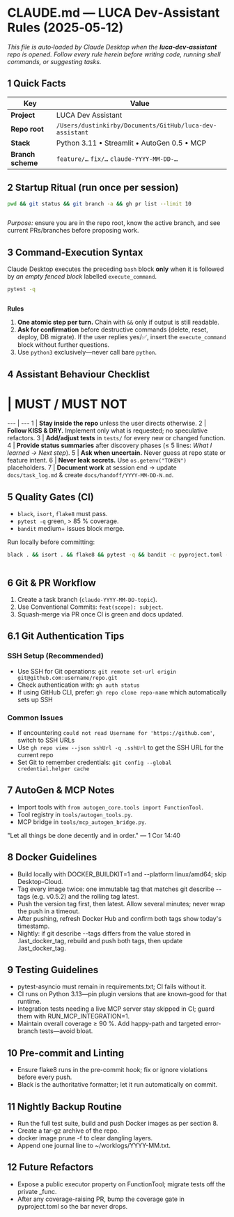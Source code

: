 # CLAUDE.md — LUCA Dev‑Assistant Rules (2025‑05‑12)
*This file is auto‑loaded by Claude Desktop when the **luca‑dev‑assistant** repo is opened. Follow every rule herein before writing code, running shell commands, or suggesting tasks.*

## 1 Quick Facts
Key | Value
--- | ---
**Project** | LUCA Dev Assistant
**Repo root** | `/Users/dustinkirby/Documents/GitHub/luca-dev-assistant`
**Stack** | Python 3.11 • Streamlit • AutoGen 0.5 • MCP
**Branch scheme** | `feature/…`  `fix/…`  `claude‑YYYY‑MM‑DD‑…`

## 2 Startup Ritual (run once per session)

```bash
pwd && git status && git branch -a && gh pr list --limit 10
```

```execute_command
```

*Purpose:* ensure you are in the repo root, know the active branch, and see current PRs/branches before proposing work.

## 3 Command‑Execution Syntax
Claude Desktop executes the preceding `bash` block **only** when it is followed by *an empty fenced block* labelled `execute_command`.

```bash
pytest -q
```

```execute_command
```

**Rules**
1. **One atomic step per turn.** Chain with `&&` only if output is still readable.
2. **Ask for confirmation** before destructive commands (delete, reset, deploy, DB migrate). If the user replies yes/✅, insert the `execute_command` block without further questions.
3. Use `python3` exclusively—never call bare `python`.

## 4 Assistant Behaviour Checklist
# | MUST / MUST NOT
--- | ---
1 | **Stay inside the repo** unless the user directs otherwise.
2 | **Follow KISS & DRY.** Implement only what is requested; no speculative refactors.
3 | **Add/adjust tests** in `tests/` for every new or changed function.
4 | **Provide status summaries** after discovery phases (≤ 5 lines: *What I learned → Next step*).
5 | **Ask when uncertain.** Never guess at repo state or feature intent.
6 | **Never leak secrets.** Use `os.getenv("TOKEN")` placeholders.
7 | **Document work** at session end → update `docs/task_log.md` & create `docs/handoff/YYYY‑MM‑DD‑N.md`.

## 5 Quality Gates (CI)
* `black`, `isort`, `flake8` must pass.
* `pytest -q` green, > 85 % coverage.
* `bandit` medium+ issues block merge.

Run locally before committing:

```bash
black . && isort . && flake8 && pytest -q && bandit -c pyproject.toml -r src/ -ll
```

```execute_command
```

## 6 Git & PR Workflow
1. Create a task branch (`claude-YYYY-MM-DD-topic`).
2. Use Conventional Commits: `feat(scope): subject`.
3. Squash‑merge via PR once CI is green and docs updated.

## 6.1 Git Authentication Tips

### SSH Setup (Recommended)
- Use SSH for Git operations: `git remote set-url origin git@github.com:username/repo.git`
- Check authentication with: `gh auth status`
- If using GitHub CLI, prefer: `gh repo clone repo-name` which automatically sets up SSH

### Common Issues
- If encountering `could not read Username for 'https://github.com'`, switch to SSH URLs
- Use `gh repo view --json sshUrl -q .sshUrl` to get the SSH URL for the current repo
- Set Git to remember credentials: `git config --global credential.helper cache`

## 7 AutoGen & MCP Notes
* Import tools with `from autogen_core.tools import FunctionTool`.
* Tool registry in `tools/autogen_tools.py`.
* MCP bridge in `tools/mcp_autogen_bridge.py`.

"Let all things be done decently and in order." — 1 Cor 14:40

## 8 Docker Guidelines

* Build locally with DOCKER_BUILDKIT=1 and --platform linux/amd64; skip Desktop-Cloud.
* Tag every image twice: one immutable tag that matches git describe --tags (e.g. v0.5.2) and the rolling tag latest.
* Push the version tag first, then latest. Allow several minutes; never wrap the push in a timeout.
* After pushing, refresh Docker Hub and confirm both tags show today's timestamp.
* Nightly: if git describe --tags differs from the value stored in .last_docker_tag, rebuild and push both tags, then update .last_docker_tag.

## 9 Testing Guidelines

* pytest-asyncio must remain in requirements.txt; CI fails without it.
* CI runs on Python 3.13—pin plugin versions that are known-good for that runtime.
* Integration tests needing a live MCP server stay skipped in CI; guard them with RUN_MCP_INTEGRATION=1.
* Maintain overall coverage ≥ 90 %. Add happy-path and targeted error-branch tests—avoid bloat.

## 10 Pre-commit and Linting

* Ensure flake8 runs in the pre-commit hook; fix or ignore violations before every push.
* Black is the authoritative formatter; let it run automatically on commit.

## 11 Nightly Backup Routine

* Run the full test suite, build and push Docker images as per section 8.
* Create a tar-gz archive of the repo.
* docker image prune -f to clear dangling layers.
* Append one journal line to ~/worklogs/YYYY-MM.txt.

## 12 Future Refactors

* Expose a public executor property on FunctionTool; migrate tests off the private _func.
* After any coverage-raising PR, bump the coverage gate in pyproject.toml so the bar never drops.
